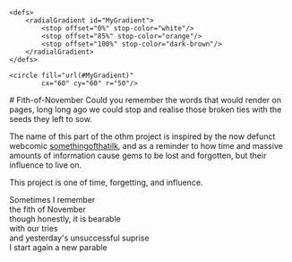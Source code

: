 <svg width="120" height="120" viewBox="0 0 120 120"
     xmlns="http://www.w3.org/2000/svg" version="1.1"
     xmlns:xlink="http://www.w3.org/1999/xlink">

    <defs>
        <radialGradient id="MyGradient">
            <stop offset="0%" stop-color="white"/>
            <stop offset="85%" stop-color="orange"/>
            <stop offset="100%" stop-color="dark-brown"/>
        </radialGradient>
    </defs>

    <circle fill="url(#MyGradient)"
            cx="60" cy="60" r="50"/>
</svg>
# Fith-of-November
Could you remember  
the words that would render  
on pages, long long ago  
we could stop and realise  
those broken ties  
with the seeds they left to sow.  

The name of this part of the othm project is inspired by the now defunct webcomic [somethingofthatilk](https://web.archive.org/web/20140825231537/http://somethingofthatilk.com/index.php?id=), and as a reminder to how time and massive amounts of information cause gems to be lost and forgotten, but their influence to live on.

This project is one of time, forgetting, and influence.

Sometimes I remember  
the fith of November  
though honestly, it is bearable  
with our tries  
and yesterday's unsuccessful suprise  
I start again a new parable  
